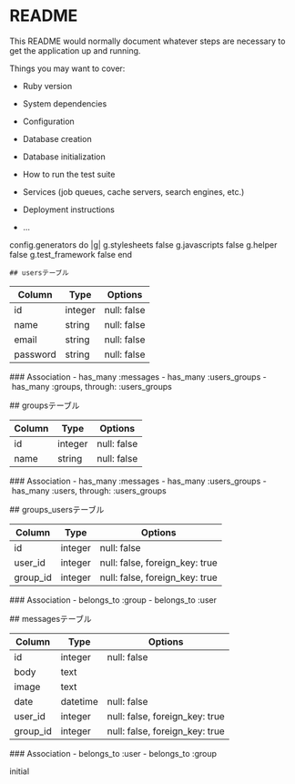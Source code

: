 # README

This README would normally document whatever steps are necessary to get the
application up and running.

Things you may want to cover:

* Ruby version

* System dependencies

* Configuration

* Database creation

* Database initialization

* How to run the test suite

* Services (job queues, cache servers, search engines, etc.)

* Deployment instructions

* ...

config.generators do |g|
      g.stylesheets false
      g.javascripts false
      g.helper false
      g.test_framework false
    end

    ## usersテーブル

|Column|Type|Options|
|------|----|-------|
|id|integer|null: false|
|name|string|null: false|
|email|string|null: false|
|password|string|null: false|



### Association
- has_many :messages
- has_many :users_groups
- has_many :groups, through: :users_groups


## groupsテーブル

|Column|Type|Options|
|------|----|-------|
|id|integer|null: false|
|name|string|null: false|

### Association
- has_many :messages
- has_many :users_groups
- has_many :users, through: :users_groups

## groups_usersテーブル

|Column|Type|Options|
|------|----|-------|
|id|integer|null: false|
|user_id|integer|null: false, foreign_key: true|
|group_id|integer|null: false, foreign_key: true|


### Association
- belongs_to :group
- belongs_to :user


## messagesテーブル

|Column|Type|Options|
|------|----|-------|
|id|integer|null: false|
|body|text|
|image|text|
|date|datetime|null: false|
|user_id|integer|null: false, foreign_key: true|
|group_id|integer|null: false, foreign_key: true|


### Association
- belongs_to :user
- belongs_to :group


initial